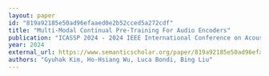 ```yaml
---
layout: paper
id: "819a92185e50ad96efaaed0e2b52cced5a272cdf"
title: "Multi-Modal Continual Pre-Training For Audio Encoders"
publication: "ICASSP 2024 - 2024 IEEE International Conference on Acoustics, Speech and Signal Processing (ICASSP)"
year: 2024
external_url: https://www.semanticscholar.org/paper/819a92185e50ad96efaaed0e2b52cced5a272cdf
authors: "Gyuhak Kim, Ho-Hsiang Wu, Luca Bondi, Bing Liu"
---
```

